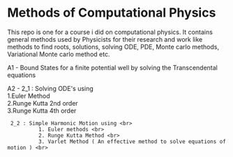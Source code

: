 

# Methods of Computational Physics 
This repo is one for a course i did on computational physics. It contains general methods used by Physicists for their research and work like
methods to find roots, solutions, solving ODE, PDE, Monte carlo methods, Variational Monte carlo method etc. 


A1 - Bound States for a finite potential well by solving the Transcendental equations

A2 - 2_1 : Solving ODE's using <br>
              1.Euler Method <br>
              2.Runge Kutta 2nd order <br>
              3.Runge Kutta 4th order <br>
              
     2_2 : Simple Harmonic Motion using <br>
              1. Euler methods <br>
              2. Runge Kutta Method <br>
              3. Varlet Method ( An effective method to solve equations of motion ) <br>
